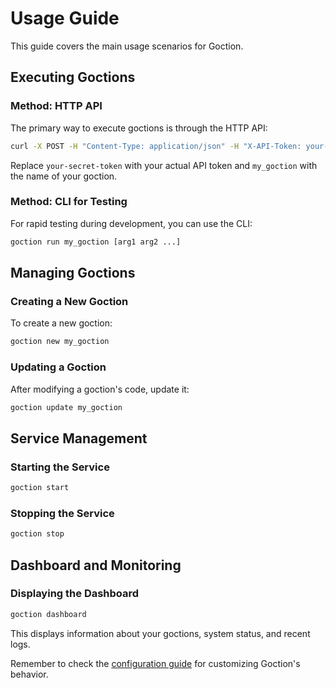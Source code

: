 # Usage Guide

This guide covers the main usage scenarios for Goction.

## Executing Goctions

### Method: HTTP API

The primary way to execute goctions is through the HTTP API:

```bash
curl -X POST -H "Content-Type: application/json" -H "X-API-Token: your-secret-token" -d '{"args":["arg1", "arg2"]}' http://localhost:8080/goctions/my_goction
```

Replace `your-secret-token` with your actual API token and `my_goction` with the name of your goction.

### Method: CLI for Testing

For rapid testing during development, you can use the CLI:

```bash
goction run my_goction [arg1 arg2 ...]
```

## Managing Goctions

### Creating a New Goction

To create a new goction:

```bash
goction new my_goction
```

### Updating a Goction

After modifying a goction's code, update it:

```bash
goction update my_goction
```

## Service Management

### Starting the Service

```bash
goction start
```

### Stopping the Service

```bash
goction stop
```

## Dashboard and Monitoring

### Displaying the Dashboard

```bash
goction dashboard
```

This displays information about your goctions, system status, and recent logs.

Remember to check the [configuration guide](/guide/configuration.md) for customizing Goction's behavior.

<FeedbackComponent/>